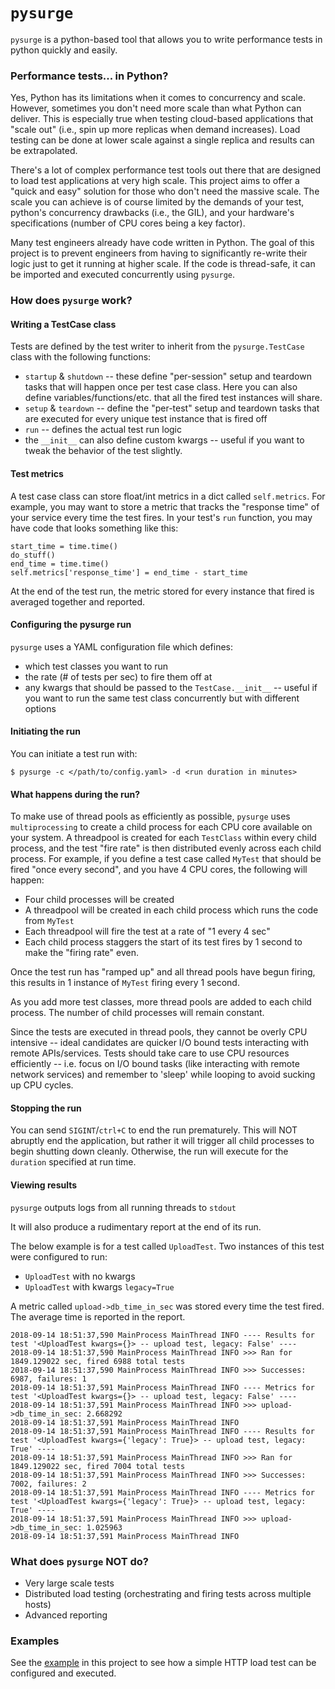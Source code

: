 # `pysurge`

`pysurge` is a python-based tool that allows you to write performance tests in python quickly and easily.

### Performance tests... in Python?

Yes, Python has its limitations when it comes to concurrency and scale. However, sometimes you don't need more scale than what Python can deliver. This is especially true when testing cloud-based applications that "scale out" (i.e., spin up more replicas when demand increases). Load testing can be done at lower scale against a single replica and results can be extrapolated.

There's a lot of complex performance test tools out there that are designed to load test applications at very high scale. This project aims to offer a "quick and easy" solution for those who don't need the massive scale. The scale you can achieve is of course limited by the demands of your test, python's concurrency drawbacks (i.e., the GIL), and your hardware's specifications (number of CPU cores being a key factor).

Many test engineers already have code written in Python. The goal of this project is to prevent engineers from having to significantly re-write their logic just to get it running at higher scale. If the code is thread-safe, it can be imported and executed concurrently using `pysurge`.

### How does `pysurge` work?


#### Writing a TestCase class

Tests are defined by the test writer to inherit from the `pysurge.TestCase` class with the following functions:
* `startup` & `shutdown` -- these define "per-session" setup and teardown tasks that will happen once per test case class. Here you can also define variables/functions/etc. that all the fired test instances will share.
* `setup` & `teardown` -- define the "per-test" setup and teardown tasks that are executed for every unique test instance that is fired off
* `run` -- defines the actual test run logic
* the `__init__` can also define custom kwargs -- useful if you want to tweak the behavior of the test slightly.


#### Test metrics


A test case class can store float/int metrics in a dict called `self.metrics`. For example, you may want to store a metric that tracks the "response time" of your service every time the test fires. In your test's `run` function, you may have code that looks something like this:

```
start_time = time.time()
do_stuff()
end_time = time.time()
self.metrics['response_time'] = end_time - start_time
```

At the end of the test run, the metric stored for every instance that fired is averaged together and reported.


#### Configuring the pysurge run

`pysurge` uses a YAML configuration file which defines:
* which test classes you want to run
* the rate (# of tests per sec) to fire them off at
* any kwargs that should be passed to the `TestCase.__init__` -- useful if you want to run the same test class concurrently but with different options

#### Initiating the run

You can initiate a test run with:
```
$ pysurge -c </path/to/config.yaml> -d <run duration in minutes>
```

#### What happens during the run?

To make use of thread pools as efficiently as possible, `pysurge` uses `multiprocessing` to create a child process for each CPU core available on your system. A threadpool is created for each `TestClass` within every child process, and the test "fire rate" is then distributed evenly across each child process. For example, if you define a test case called `MyTest` that should be fired "once every second", and you have 4 CPU cores, the following will happen:
* Four child processes will be created
* A threadpool will be created in each child process which runs the code from `MyTest`
* Each threadpool will fire the test at a rate of "1 every 4 sec"
* Each child process staggers the start of its test fires by 1 second to make the "firing rate" even.

Once the test run has "ramped up" and all thread pools have begun firing, this results in 1 instance of `MyTest` firing every 1 second.

As you add more test classes, more thread pools are added to each child process. The number of child processes will remain constant.

Since the tests are executed in thread pools, they cannot be overly CPU intensive -- ideal candidates are quicker I/O bound tests interacting with remote APIs/services. Tests should take care to use CPU resources efficiently -- i.e. focus on I/O bound tasks (like interacting with remote network services) and remember to 'sleep' while looping to avoid sucking up CPU cycles.


#### Stopping the run

You can send `SIGINT`/`ctrl+C` to end the run prematurely. This will NOT abruptly end the application, but rather it will trigger all child processes to begin shutting down cleanly. Otherwise, the run will execute for the `duration` specified at run time.

#### Viewing results

`pysurge` outputs logs from all running threads to `stdout`

It will also produce a rudimentary report at the end of its run.

The below example is for a test called `UploadTest`. Two instances of this test were configured to run:
* `UploadTest` with no kwargs
* `UploadTest` with kwargs `legacy=True`

A metric called `upload->db_time_in_sec` was stored every time the test fired. The average time is reported in the report.

```
2018-09-14 18:51:37,590 MainProcess MainThread INFO ---- Results for test '<UploadTest kwargs={}> -- upload test, legacy: False' ----
2018-09-14 18:51:37,590 MainProcess MainThread INFO >>> Ran for 1849.129022 sec, fired 6988 total tests
2018-09-14 18:51:37,590 MainProcess MainThread INFO >>> Successes: 6987, failures: 1
2018-09-14 18:51:37,591 MainProcess MainThread INFO ---- Metrics for test '<UploadTest kwargs={}> -- upload test, legacy: False' ----
2018-09-14 18:51:37,591 MainProcess MainThread INFO >>> upload->db_time_in_sec: 2.668292
2018-09-14 18:51:37,591 MainProcess MainThread INFO
2018-09-14 18:51:37,591 MainProcess MainThread INFO ---- Results for test '<UploadTest kwargs={'legacy': True}> -- upload test, legacy: True' ----
2018-09-14 18:51:37,591 MainProcess MainThread INFO >>> Ran for 1849.129022 sec, fired 7004 total tests
2018-09-14 18:51:37,591 MainProcess MainThread INFO >>> Successes: 7002, failures: 2
2018-09-14 18:51:37,591 MainProcess MainThread INFO ---- Metrics for test '<UploadTest kwargs={'legacy': True}> -- upload test, legacy: True' ----
2018-09-14 18:51:37,591 MainProcess MainThread INFO >>> upload->db_time_in_sec: 1.025963
2018-09-14 18:51:37,591 MainProcess MainThread INFO
```


### What does `pysurge` NOT do?

* Very large scale tests
* Distributed load testing (orchestrating and firing tests across multiple hosts)
* Advanced reporting


### Examples

See the [example](example) in this project to see how a simple HTTP load test can be configured and executed.

